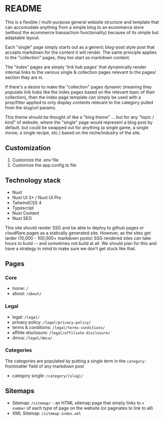 # README

This is a flexible / multi-purpose general website structure and template that can accomodate anything from a simple blog to an ecommerce store (without the ecommerce transactioin functionality) because of its simple but adaptable layout. 

Each "single" page simply starts out as a generic blog-post style post that accepts markdown for the content it will render. The same principle applies to the "collection" pages, they too start as markdown content. 

The "index" pages are simply 'link hub pages' that dynamically render internal links to the various single & collection pages relevant to the pages/ section they are in. 

If there's a desire to make the "collection" pages dynamic (meaning they populate link hubs like the index pages based on the relevant topic of their collection), then the index page template can simply be used with a prop/filter applied to only display contents relevant to the category pulled from the slug/url params.

This theme should be thought of like a "blog theme" ... but for any "topic /  kind" of website, where the "single" page would represent a blog post by default, but could be swapped out for anything (a single game, a single movie, a single recipe, etc.) based on the niche/industry of the site.

## Customization

1. Customize the .env file
2. Customize the app.config.ts file

## Technology stack

- Nuxt
- Nuxt UI 3+ / Nuxt UI Pro
- TailwindCSS 4
- Typescript
- Nuxt Content
- Nuxt SEO

This site should render SSG and be able to deploy to github pages or cloudflare pages as a statically generated site. However, as the sites get larder (10,000 - 100,000+ markdown posts) SSG rendered sites can take hours to build -- and sometimes not build at all. We should plan for this and have a strategy in mind to make sure we don't get stuck like that.

## Pages

### Core

- home: `/`
- about: `/about/`

### Legal

- legal: `/legal/`
- privacy policy: `/legal/privacy-policy/`
- terms & conditions: `/legal/terms-conditions/`
- affilite disclosure: `/legal/affiliate-disclosure/`
- dmca: `/legal/dmca/`


### Categories

The categories are populated by putting a single term in the `category:` frontmatter field of any markdown post

- category single: `/category/[slug]/`

## Sitemaps

- Sitemap: `/sitemap/` - an HTML sitemap page that simply links to `x number` of each *type* of page on the website (or paginates to link to all)
- XML Sitemap: `/sitemap-index.xml`
